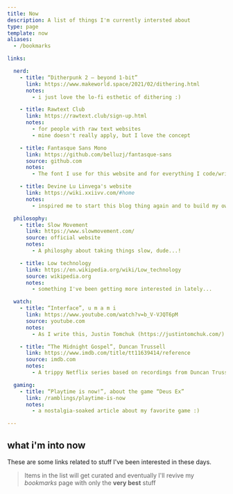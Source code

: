 ```yaml
---
title: Now
description: A list of things I'm currently intersted about
type: page
template: now
aliases:
  - /bookmarks

links:

  nerd:
    - title: “Ditherpunk 2 — beyond 1-bit”
      link: https://www.makeworld.space/2021/02/dithering.html
      notes:
        - i just love the lo-fi esthetic of dithering :)

    - title: Rawtext Club
      link: https://rawtext.club/sign-up.html
      notes:
        - for people with raw text websites
        - mine doesn't really apply, but I love the concept

    - title: Fantasque Sans Mono
      link: https://github.com/belluzj/fantasque-sans
      source: github.com
      notes:
        - The font I use for this website and for everything I code/write/script in

    - title: Devine Lu Linvega's website
      link: https://wiki.xxiivv.com/#home
      notes:
        - inspired me to start this blog thing again and to build my own tools

  philosophy:
    - title: Slow Movement
      link: https://www.slowmovement.com/
      source: official website
      notes:
        - A philosphy about taking things slow, dude...!

    - title: Low technology
      link: https://en.wikipedia.org/wiki/Low_technology
      source: wikipedia.org
      notes:
        - something I've been getting more interested in lately...

  watch:
    - title: “Interface”, u m a m i
      link: https://www.youtube.com/watch?v=b_V-VJQT6pM
      source: youtube.com
      notes:
        - As I write this, Justin Tomchuk (https://justintomchuk.com/) is working on the last two episodes of this brilliant animated series. It's fucking good.

    - title: “The Midnight Gospel”, Duncan Trussell
      link: https://www.imdb.com/title/tt11639414/reference
      source: imdb.com
      notes:
        - A trippy Netflix series based on recordings from Duncan Trussell's podcast, with awesome animations!

  gaming:
    - title: “Playtime is now!”, about the game “Deus Ex”
      link: /ramblings/playtime-is-now
      notes:
        - a nostalgia-soaked article about my favorite game :)

---
```


## what i'm into now

These are some links related to stuff I've been interested in these days.

> Items in the list will get curated and eventually I'll revive my _bookmarks_ page with only the **very best** stuff
